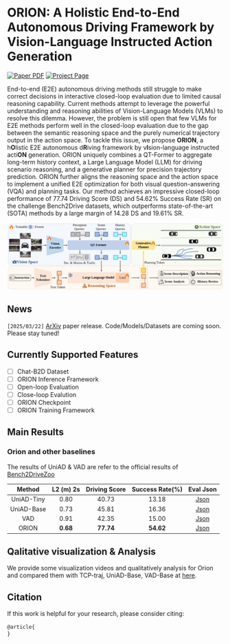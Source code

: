 # ORION: A Holistic End-to-End Autonomous Driving Framework by Vision-Language Instructed Action Generation


<a href=""><img src='https://img.shields.io/badge/arXiv-ORION-red' alt='Paper PDF'></a>
<a href="https://xiaomi-mlab.github.io/Orion/"><img src='https://img.shields.io/badge/Project_Page-ORION-green' alt='Project Page'></a>

<!-- ## Introduction -->



End-to-end (E2E) autonomous driving methods still struggle to make correct decisions in interactive closed-loop evaluation due to limited causal reasoning capability. Current methods attempt to leverage the powerful understanding and reasoning abilities of Vision-Language Models (VLMs) to resolve this dilemma.  However, the problem is still open that few VLMs for E2E methods perform well in the closed-loop evaluation due to the gap between the semantic reasoning space and the purely numerical trajectory output in the action space. To tackle this issue, we propose **ORION**, a h**O**listic E2E autonomous d**R**iving framework by v**I**sion-language instructed acti**ON** generation.
ORION uniquely combines a QT-Former to aggregate long-term history context, a Large Language Model (LLM) for driving scenario reasoning, and a generative planner for precision trajectory prediction. ORION further aligns the reasoning space and the action space to implement a unified E2E optimization for both visual question-answering (VQA) and planning tasks. Our method achieves an impressive closed-loop performance of 77.74 Driving Score (DS) and 54.62\% Success Rate (SR) on the challenge Bench2Drive datasets, which outperforms state-of-the-art (SOTA) methods by a large margin of 14.28 DS and 19.61\% SR.


<div align="center">
<img src="assets/images/framework.jpg" width="1000">
</div>

## News
`[2025/03/22]` [ArXiv]() paper release. Code/Models/Datasets are coming soon. Please stay tuned!


## Currently Supported Features
- [ ] Chat-B2D Dataset 
- [ ] ORION Inference Framework
- [ ] Open-loop Evaluation
- [ ] Close-loop Evalution
- [ ] ORION Checkpoint
- [ ] ORION Training Framework

## Main Results

### Orion and other baselines
The results of UniAD & VAD are refer to the official results of [Bench2DriveZoo](https://github.com/Thinklab-SJTU/Bench2DriveZoo)

| Method | L2 (m) 2s | Driving Score | Success Rate(%) | Eval Json|
| :---: | :---: | :---: | :---: |  :---: |
| UniAD-Tiny |0.80 | 40.73 |  13.18  | [Json](assets/results/UniAD-Tiny.json) |
| UniAD-Base |0.73 | 45.81  |  16.36  | [Json](assets/results/UniAD-Base.json) |
| VAD        |0.91 | 42.35  | 15.00  | [Json](assets/results/VAD.json) |
| ORION       |**0.68** | **77.74**  | **54.62** | [Json](assets/results/ORION.json) |


## Qalitative visualization & Analysis
We provide some visualization videos and qualitatively analysis for Orion and compared them with TCP-traj, UniAD-Base, VAD-Base at [here](docs/analysis.md). 

## Citation
If this work is helpful for your research, please consider citing:

```
@article{
}
```
